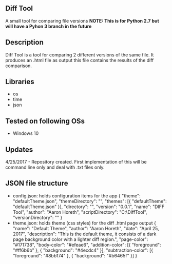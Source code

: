 ## Diff Tool
A small tool for comparing file versions
**NOTE: This is for Python 2.7 but will have a Pyhon 3 branch in the future**

## Description
Diff Tool is a tool for comparing 2 different versions of the same file. It produces an .html file as output
this file contains the results of the diff comparison.

## Libraries
* os
* time
* json

## Tested on following OSs
* Windows 10

## Updates
4/25/2017 - Repository created. First implementation of this will be command line only and deal with .txt files only.

## JSON file structure
* config.json: holds configuration items for the app
    {
	    "theme": "defaultTheme.json",
	    "themeDirectory": "",
	    "themes": [{
		    "defaultTheme": "defaultTheme.json"
	    }],
		"directory": "",
		"version": "0.0.1",
		"name": "DIFF Tool",
		"author": "Aaron Horeth",
		"scriptDirectory": "C:\\DiffTool",
		"versionDirectory": ""
    }
* theme.json: holds theme (css styles) for the diff .html page output
	{
		"name": "Default Theme",
		"author": "Aaron Horeth",
		"date": "April 25, 2017",
		"description": "This is the default theme, it consists of a dark page background color with a lighter diff region.",
		"page-color": "#171738",
		"body-color": "#efeae6",
		"addition-color": [{
			"foreground": "#ff6b6b"
		}, {
			"background": "#4ecdc4"
		}],
		"subtraction-color": [{
			"foreground": "#8bb174"
		}, {
			"background": "#b6465f"
		}]
	}